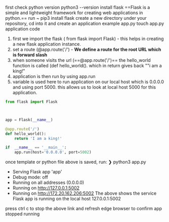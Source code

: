 first check python version
python3 --version 
install flask 
==Flask is a simple and lightweight framework for creating web applications in python.== 
run 
~ pip3 install flask 
create a new directory under your repository, cd into it and create an application example app.py 
touch app.py
application code 

1) first we import the flask ( from flask import Flask) - this helps in creating a new flask application instance.
2) set a route (@app.route('/') - **We define a route for the root URL which is forward slash**
3) when someone visits the url (==@app.route('/')== the hello_world function is called (def hello_world(). which in return gives back ""i am a king!"
4) application is then run by using app.run
5) variable is used here to run application on our local host which is 0.0.0.0 and using port 5000. this allows us to look at local host 5000 for this application.

```python
from flask import Flask



app = Flask(__name__)

@app.route('/')
def hello_world():
    return 'I am a king!'

if  __name__ == '__main__':
    app.run(host='0.0.0.0', port=5002)
```
once template or python file above is saved, run:
❯ python3 app.py
 * Serving Flask app 'app'
 * Debug mode: off
 * Running on all addresses (0.0.0.0)
 * Running on http://127.0.0.1:5002
 * Running on http://172.20.162.206:5002
The above shows the service Flask app is running on the local host 127.0.0.1:5002

press ctrl c to stop the above link and refresh edge browser to confirm app stopped running